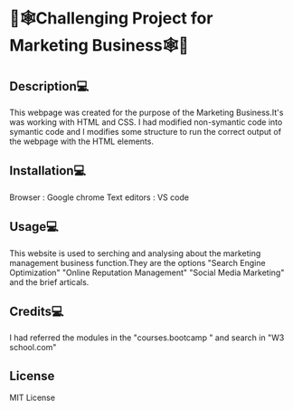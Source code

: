# 🦋🕸️Challenging Project for Marketing Business🕸️🦋

## Description💻
This webpage was created for the purpose of the Marketing Business.It's was working with HTML and CSS.
I had modified non-symantic code into symantic code and I modifies some structure to run the correct output of the webpage with the HTML elements.

## Installation💻
Browser      : Google chrome
Text editors : VS code

## Usage💻
This website is used to serching and analysing about the marketing management business function.They are the options "Search Engine Optimization" "Online Reputation Management" "Social Media Marketing" and the brief articals.

## Credits💻
I had referred the modules in the "courses.bootcamp " and search in  "W3 school.com" 

## License
MIT License
